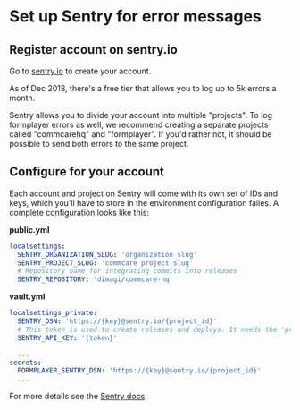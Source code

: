 # Set up Sentry for error messages

## Register account on sentry.io

Go to [sentry.io](https://sentry.io) to create your account.

As of Dec 2018, there's a free tier that allows you to log up to 5k errors a month. 

Sentry allows you to divide your account into multiple "projects".
To log formplayer errors as well, we recommend creating a separate projects
called "commcarehq" and "formplayer". If you'd rather not, it should be possible
to send both errors to the same project.

## Configure for your account
Each account and project on Sentry will come with its own set of
IDs and keys, which you'll have to store in the environment configuration failes.
A complete configuration looks like this:

**public.yml**
```yaml
localsettings:
  SENTRY_ORGANIZATION_SLUG: 'organization slug'
  SENTRY_PROJECT_SLUG: 'commcare project slug'
  # Repository name for integrating commits into releases
  SENTRY_REPOSITORY: 'dimagi/commcare-hq'
```

**vault.yml**
```yaml
localsettings_private:
  SENTRY_DSN: 'https://{key}@sentry.io/{project_id}'
  # This token is used to create releases and deploys. It needs the 'project:releases' permission.
  SENTRY_API_KEY: '{token}'

  ...
secrets:
  FORMPLAYER_SENTRY_DSN: 'https://{key}@sentry.io/{project_id}' 
  ...
```

For more details see the [Sentry docs](https://docs.sentry.io/error-reporting/quickstart/?platform=python).
